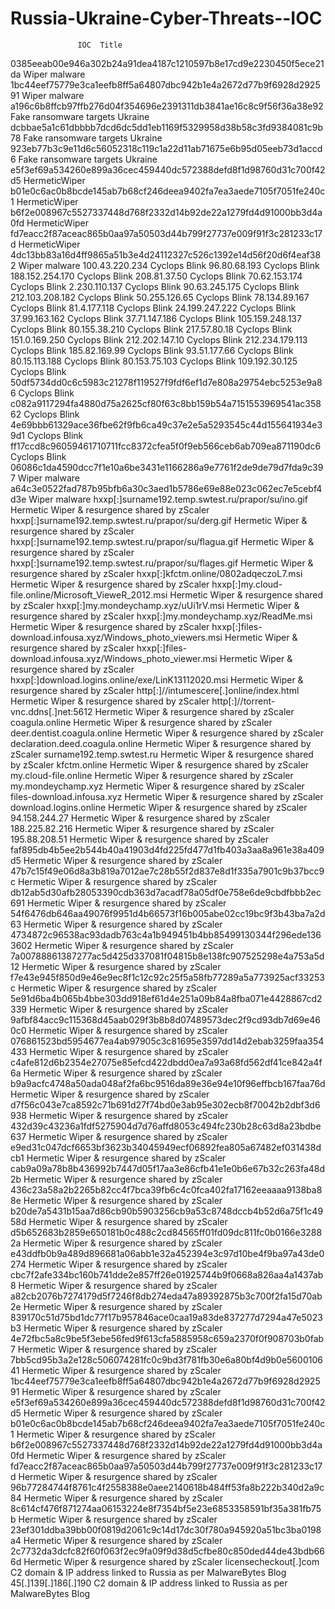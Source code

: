 # Russia-Ukraine-Cyber-Threats--IOC

                   IOC	Title
0385eeab00e946a302b24a91dea4187c1210597b8e17cd9e2230450f5ece21da	Wiper malware
1bc44eef75779e3ca1eefb8ff5a64807dbc942b1e4a2672d77b9f6928d292591	Wiper malware
a196c6b8ffcb97ffb276d04f354696e2391311db3841ae16c8c9f56f36a38e92	Fake ransomware targets Ukraine
dcbbae5a1c61dbbbb7dcd6dc5dd1eb1169f5329958d38b58c3fd9384081c9b78	Fake ransomware targets Ukraine
923eb77b3c9e11d6c56052318c119c1a22d11ab71675e6b95d05eeb73d1accd6	Fake ransomware targets Ukraine
e5f3ef69a534260e899a36cec459440dc572388defd8f1d98760d31c700f42d5	HermeticWiper
b01e0c6ac0b8bcde145ab7b68cf246deea9402fa7ea3aede7105f7051fe240c1	HermeticWiper
b6f2e008967c5527337448d768f2332d14b92de22a1279fd4d91000bb3d4a0fd	HermeticWiper
fd7eacc2f87aceac865b0aa97a50503d44b799f27737e009f91f3c281233c17d	HermeticWiper
4dc13bb83a16d4ff9865a51b3e4d24112327c526c1392e14d56f20d6f4eaf382	Wiper malware
100.43.220.234	Cyclops Blink
96.80.68.193	Cyclops Blink
188.152.254.170	Cyclops Blink
208.81.37.50	Cyclops Blink
70.62.153.174	Cyclops Blink
2.230.110.137	Cyclops Blink
90.63.245.175	Cyclops Blink
212.103.208.182	Cyclops Blink
50.255.126.65	Cyclops Blink
78.134.89.167	Cyclops Blink
81.4.177.118	Cyclops Blink
24.199.247.222	Cyclops Blink
37.99.163.162	Cyclops Blink
37.71.147.186	Cyclops Blink
105.159.248.137	Cyclops Blink
80.155.38.210	Cyclops Blink
217.57.80.18	Cyclops Blink
151.0.169.250	Cyclops Blink
212.202.147.10	Cyclops Blink
212.234.179.113	Cyclops Blink
185.82.169.99	Cyclops Blink
93.51.177.66	Cyclops Blink
80.15.113.188	Cyclops Blink
80.153.75.103	Cyclops Blink
109.192.30.125	Cyclops Blink
50df5734dd0c6c5983c21278f119527f9fdf6ef1d7e808a29754ebc5253e9a86	Cyclops Blink
c082a9117294fa4880d75a2625cf80f63c8bb159b54a7151553969541ac35862	Cyclops Blink
4e69bbb61329ace36fbe62f9fb6ca49c37e2e5a5293545c44d155641934e39d1	Cyclops Blink
ff17ccd8c96059461710711fcc8372cfea5f0f9eb566ceb6ab709ea871190dc6	Cyclops Blink
06086c1da4590dcc7f1e10a6be3431e1166286a9e7761f2de9de79d7fda9c397	Wiper malware
a64c3e0522fad787b95bfb6a30c3aed1b5786e69e88e023c062ec7e5cebf4d3e	Wiper malware
hxxp[:]surname192.temp.swtest.ru/prapor/su/ino.gif	Hermetic Wiper & resurgence shared by zScaler
hxxp[:]surname192.temp.swtest.ru/prapor/su/derg.gif	Hermetic Wiper & resurgence shared by zScaler
hxxp[:]surname192.temp.swtest.ru/prapor/su/flagua.gif	Hermetic Wiper & resurgence shared by zScaler
hxxp[:]surname192.temp.swtest.ru/prapor/su/flages.gif	Hermetic Wiper & resurgence shared by zScaler
hxxp[:]kfctm.online/0802adqeczoL7.msi	Hermetic Wiper & resurgence shared by zScaler
hxxp[:]my.cloud-file.online/Microsoft_VieweR_2012.msi	Hermetic Wiper & resurgence shared by zScaler
hxxp[:]my.mondeychamp.xyz/uUi1rV.msi	Hermetic Wiper & resurgence shared by zScaler
hxxp[:]my.mondeychamp.xyz/ReadMe.msi	Hermetic Wiper & resurgence shared by zScaler
hxxp[:]files-download.infousa.xyz/Windows_photo_viewers.msi	Hermetic Wiper & resurgence shared by zScaler
hxxp[:]files-download.infousa.xyz/Windows_photo_viewer.msi	Hermetic Wiper & resurgence shared by zScaler
hxxp[:]download.logins.online/exe/LinK13112020.msi	Hermetic Wiper & resurgence shared by zScaler
http[:]//intumescere[.]online/index.html	Hermetic Wiper & resurgence shared by zScaler
http[:]//torrent-vnc.ddns[.]net:5612	Hermetic Wiper & resurgence shared by zScaler
coagula.online	Hermetic Wiper & resurgence shared by zScaler
deer.dentist.coagula.online	Hermetic Wiper & resurgence shared by zScaler
declaration.deed.coagula.online	Hermetic Wiper & resurgence shared by zScaler
surname192.temp.swtest.ru	Hermetic Wiper & resurgence shared by zScaler
kfctm.online	Hermetic Wiper & resurgence shared by zScaler
my.cloud-file.online	Hermetic Wiper & resurgence shared by zScaler
my.mondeychamp.xyz	Hermetic Wiper & resurgence shared by zScaler
files-download.infousa.xyz	Hermetic Wiper & resurgence shared by zScaler
download.logins.online	Hermetic Wiper & resurgence shared by zScaler
94.158.244.27	Hermetic Wiper & resurgence shared by zScaler
188.225.82.216	Hermetic Wiper & resurgence shared by zScaler
195.88.208.51	Hermetic Wiper & resurgence shared by zScaler
faf895db4b5ee2b544b40a41903d4fd225fd477d1fb403a3aa8a961e38a409d5	Hermetic Wiper & resurgence shared by zScaler
47b7c15f49e06d8a3b819a7012ae7c28b55f2d837e8d1f335a7901c9b37bcc9c	Hermetic Wiper & resurgence shared by zScaler
db12ab5d30afb28053390cdb363d7acadf78a05df0e758e6de9cbdfbbb2ec691	Hermetic Wiper & resurgence shared by zScaler
54f6476db646aa49076f9951d4b66573f16b005abe02cc19bc9f3b43ba7a2d63	Hermetic Wiper & resurgence shared by zScaler
4734872c96538ac93dadb763c4a1b949451b4bb85499130344f296ede1363602	Hermetic Wiper & resurgence shared by zScaler
7a00788861387277ac5d425d337081f04815b8e138fc907525298e4a753a5d12	Hermetic Wiper & resurgence shared by zScaler
f7e43e945f850d9e46e9ec8f1c12c92c25f5a58fb77289a5a773925acf33253c	Hermetic Wiper & resurgence shared by zScaler
5e91d6ba4b065b4bbe303dd918ef61d4e251a09b84a8fba071e4428867cd2339	Hermetic Wiper & resurgence shared by zScaler
9afbf84acc9c115368d45aab029f3b8b8d07489573dec2f9cd93db7d69e460c0	Hermetic Wiper & resurgence shared by zScaler
076861523bd5954677ea4ab97905c3c81695e3597dd14d2ebab3259faa354433	Hermetic Wiper & resurgence shared by zScaler
c4afe812d6b2354e27075e85efcd422dbdd0ea7a93a68fd562df41ce842a4f6a	Hermetic Wiper & resurgence shared by zScaler
b9a9acfc4748a50ada048af2fa6bc9516da89e36e94e10f96effbcb167faa76d	Hermetic Wiper & resurgence shared by zScaler
d7f56c043e7ca8592c71b691d27f74bd0e3ab95e302ecb8f70042b2dbf3d6938	Hermetic Wiper & resurgence shared by zScaler
432d39c43236a1fdf5275904d7d76affd8053c494fc230b28c63d8a23bdbe637	Hermetic Wiper & resurgence shared by zScaler
e9ed31c047dcf6653bf3623b34045949ecf06892fea805a67482ef031438dcb1	Hermetic Wiper & resurgence shared by zScaler
cab9a09a78b8b436992b7447d05f17aa3e86cfb41e1e0b6e67b32c263fa48d2b	Hermetic Wiper & resurgence shared by zScaler
436c23a58a2b2265b82cc4f7bca39fb6c4c0fca402fa17162eeaaaa9138ba88e	Hermetic Wiper & resurgence shared by zScaler
b20de7a5431b15aa7d86cb90b5903256cb9a53c8748dccb4b52d6a75f1c4958d	Hermetic Wiper & resurgence shared by zScaler
d5b652683b2859e650181b0c488c2cd84565ff01fd09dc811fc0b0166e32882a	Hermetic Wiper & resurgence shared by zScaler
e43ddfb0b9a489d896681a06abb1e32a452394e3c97d10be4f9ba97a43de0274	Hermetic Wiper & resurgence shared by zScaler
cbc7f2afe334bc160b741dde2e857ff26e01925744b9f0668a826aa4a1437ab8	Hermetic Wiper & resurgence shared by zScaler
a82cb2076b7274179d5f7246f8db274eda47a89392875b3c700f2fa15d70ab2e	Hermetic Wiper & resurgence shared by zScaler
839170c51d75bd1dc77f17b957846ace0caa19a83de837277d7294a47e5023b3	Hermetic Wiper & resurgence shared by zScaler
4e72fbc5a8c9be5f3ebe56fed9f613cfa5885958c659a2370f0f908703b0fab7	Hermetic Wiper & resurgence shared by zScaler
7bb5cd95b3a2e128c506074281fc0c9bd3f781fb30e6a80bf4d9b0e560010641	Hermetic Wiper & resurgence shared by zScaler
1bc44eef75779e3ca1eefb8ff5a64807dbc942b1e4a2672d77b9f6928d292591	Hermetic Wiper & resurgence shared by zScaler
e5f3ef69a534260e899a36cec459440dc572388defd8f1d98760d31c700f42d5	Hermetic Wiper & resurgence shared by zScaler
b01e0c6ac0b8bcde145ab7b68cf246deea9402fa7ea3aede7105f7051fe240c1	Hermetic Wiper & resurgence shared by zScaler
b6f2e008967c5527337448d768f2332d14b92de22a1279fd4d91000bb3d4a0fd	Hermetic Wiper & resurgence shared by zScaler
fd7eacc2f87aceac865b0aa97a50503d44b799f27737e009f91f3c281233c17d	Hermetic Wiper & resurgence shared by zScaler
96b77284744f8761c4f2558388e0aee2140618b484ff53fa8b222b340d2a9c84	Hermetic Wiper & resurgence shared by zScaler
8c614cf476f871274aa06153224e8f7354bf5e23e6853358591bf35a381fb75b	Hermetic Wiper & resurgence shared by zScaler
23ef301ddba39bb00f0819d2061c9c14d17dc30f780a945920a51bc3ba0198a4	Hermetic Wiper & resurgence shared by zScaler
2c7732da3dcfc82f60f063f2ec9fa09f9d38d5cfbe80c850ded44de43bdb666d	Hermetic Wiper & resurgence shared by zScaler
licensecheckout[.]com	C2 domain & IP address linked to Russia as per MalwareBytes Blog
45[.]139[.]186[.]190	C2 domain & IP address linked to Russia as per MalwareBytes Blog
